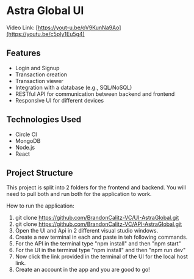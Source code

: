 # Astra Global UI

Video Link: [https://yout-u.be/oV9KunNa9Ao](https://youtu.be/c5ply1Eu5g4)

## Features

- Login and Signup
- Transaction creation
- Transaction viewer
- Integration with a database (e.g., SQL/NoSQL)
- RESTful API for communication between backend and frontend
- Responsive UI for different devices

## Technologies Used

- Circle CI
- MongoDB
- Node.js
- React

## Project Structure

This project is split into 2 folders for the frontend and backend. You will need to pull both and run both for the application to work.

How to run the application:

1. git clone https://github.com/BrandonCalitz-VC/UI-AstraGlobal.git
2. git clone https://github.com/BrandonCalitz-VC/API-AstraGlobal.git
3. Open the UI and Api in 2 different visual studio windows.
4. Create a new terminal in each and paste in teh following commands.
5. For the API in the terminal type "npm install" and then "npm start"
6. For the UI in the terminal type "npm install" and then "npm run dev"
7. Now click the link provided in the terminal of the UI for the local host link.
8. Create an account in the app and you are good to go!
